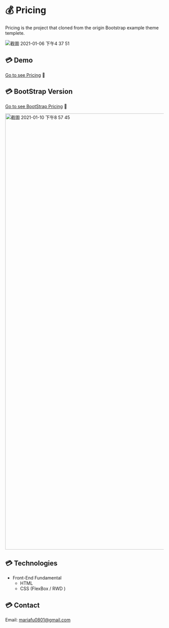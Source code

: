 # :moneybag: Pricing
Pricing is the project that cloned from the origin Bootstrap example theme templete.

![截圖 2021-01-06 下午4 37 51](https://user-images.githubusercontent.com/63142258/104123387-f1f43000-5385-11eb-9ee2-06ac67330c91.png)

##  :credit_card: Demo
[Go to see Pricing](https://rezta20.github.io/pricing/ "Pricing")  :eyes: 

##  :credit_card: BootStrap Version
[Go to see BootStrap Pricing](https://getbootstrap.com/docs/5.0/examples/pricing/ "Bootstrap Pricing")  :eyes: 

<img width="1381" alt="截圖 2021-01-10 下午8 57 45" src="https://user-images.githubusercontent.com/63142258/104123500-81014800-5386-11eb-97d1-856ec95558d3.png">

##  :credit_card: Technologies
- Front-End Fundamental
  - HTML
  - CSS (FlexBox / RWD )
  
## :credit_card: Contact
Email: mariafu0801@gmail.com



